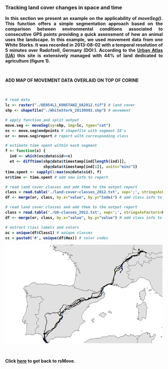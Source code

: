 ### Tracking land cover changes in space and time

<b>

<p align="justify">
In this section we present an example on the applicability of <i>moveSeg()</i>. This function offers a simple segmentation approach based on the comparison between environmental conditions associated to consecutive GPS points providing a quick assessment of how an animal uses the landscape. In this example, we used movement data from one White Storks. It was recorded in 2013-08-02 with a temporal resolution of 5 minutes over Radofzell, Germany (DOI:). According to the <a href="http://land.copernicus.eu/local/urban-atlas/urban-atlas-2012/view">Urban Atlas (UA)</a> this site is extensively managed with 44% of land dedicated to agriculture (figure 1).
</p> 

<br>

ADD MAP OF MOVEMENT DATA OVERLAID ON TOP OF CORINE

<br>

<p align="center">

</p> 

```R
# read data
lc <- raster("./DE054L1_KONSTANZ_UA2012.tif") # land cover
shp <- shapefile("./WhiteStork_20130802.shp") # movement
```

```R
# apply function and split output
move.seg <- moveSeg(xy=shp, img=lc, type="cat")
os <- move.seg$endpoints # shapefile with segment ID's
or <- move.seg$report # report with corresponding class
```

```R
# estimate time spent within each segment
f <- function(x) {
  ind <- which(os@data$sid==x)
  et <- difftime(shp@data$timestamp[ind[length(ind)]], 
                 shp@data$timestamp[ind[1]], units="mins")}
time.spent <- sapply(1:max(os@data$sid), f)
or$time <- time.spent # add new info to report
```

```R
# read land cover classes and add them to the output report
class = read.table('./land-cover-classes_2012.txt', sep=';', stringsAsFactors=F)
df <- merge(or, class, by.x="value", by.y="Code1") # add class info to segMove() output
```

```R
# read land cover classes and add them to the output report
class = read.table('./UA-classes_2012.txt', sep=';', stringsAsFactors=F)
df <- merge(or, class, by.x="value", by.y="value") # add class info to segMove() output
```

```R
# extract class labels and colors
uc = unique(df$Class1) # unique classes
cc = paste0('#', unique(df$Hex)) # color codes

```

<p align="center"><img width="605" height="315" src="https://github.com/RRemelgado/README_data/blob/master/rsMove/Figure_2.jpg"></p>


<br>

Click  <a href="https://github.com/RRemelgado/rsMove/">here</a> to get back to rsMove.

<br>
